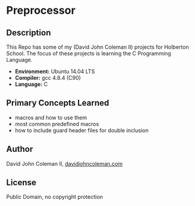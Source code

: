 # Preprocessor

## Description

This Repo has some of my (David John Coleman II) projects for Holberton School.
The focus of these projects is learning the C Programming Language.

* __Environment:__ Ubuntu 14.04 LTS
* __Compiler:__ gcc 4.8.4 (C90)
* __Language:__ C

## Primary Concepts Learned

* macros and how to use them
* most common predefined macros
* how to include guard header files for double inclusion

## Author

David John Coleman II, [davidjohncoleman.com](http://www.davidjohncoleman.com/)

## License

Public Domain, no copyright protection